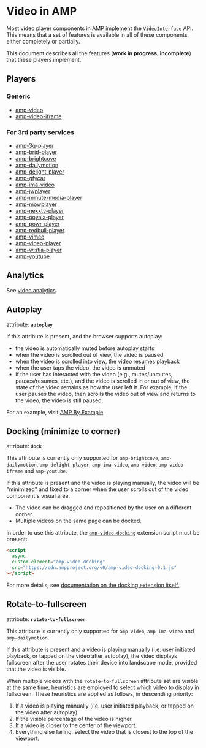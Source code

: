 # Video in AMP

Most video player components in AMP implement the [`VideoInterface`](https://github.com/ampproject/amphtml/blob/master/src/video-interface.js) API. This means
that a set of features is available in all of these components, either completely
or partially.

This document describes all the features (**work in progress, incomplete**) that
these players implement.

## Players

### Generic

-   [amp-video](https://amp.dev/documentation/components/amp-video)
-   [amp-video-iframe](https://amp.dev/documentation/components/amp-video-iframe)

### For 3rd party services

<!--
  The following list is generated automatically:

    gulp check-video-interface-list --fix

  These link to Github instead of amp.dev since we couldn't otherwise check
  existence of links to extensions added in a pull request.
-->

-   [amp-3q-player](https://github.com/ampproject/amphtml/blob/master/extensions/amp-3q-player/amp-3q-player.md)
-   [amp-brid-player](https://github.com/ampproject/amphtml/blob/master/extensions/amp-brid-player/amp-brid-player.md)
-   [amp-brightcove](https://github.com/ampproject/amphtml/blob/master/extensions/amp-brightcove/amp-brightcove.md)
-   [amp-dailymotion](https://github.com/ampproject/amphtml/blob/master/extensions/amp-dailymotion/amp-dailymotion.md)
-   [amp-delight-player](https://github.com/ampproject/amphtml/blob/master/extensions/amp-delight-player/amp-delight-player.md)
-   [amp-gfycat](https://github.com/ampproject/amphtml/blob/master/extensions/amp-gfycat/amp-gfycat.md)
-   [amp-ima-video](https://github.com/ampproject/amphtml/blob/master/extensions/amp-ima-video/amp-ima-video.md)
-   [amp-jwplayer](https://github.com/ampproject/amphtml/blob/master/extensions/amp-jwplayer/amp-jwplayer.md)
-   [amp-minute-media-player](https://github.com/ampproject/amphtml/blob/master/extensions/amp-minute-media-player/amp-minute-media-player.md)
-   [amp-mowplayer](https://github.com/ampproject/amphtml/blob/master/extensions/amp-mowplayer/amp-mowplayer.md)
-   [amp-nexxtv-player](https://github.com/ampproject/amphtml/blob/master/extensions/amp-nexxtv-player/amp-nexxtv-player.md)
-   [amp-ooyala-player](https://github.com/ampproject/amphtml/blob/master/extensions/amp-ooyala-player/amp-ooyala-player.md)
-   [amp-powr-player](https://github.com/ampproject/amphtml/blob/master/extensions/amp-powr-player/amp-powr-player.md)
-   [amp-redbull-player](https://github.com/ampproject/amphtml/blob/master/extensions/amp-redbull-player/amp-redbull-player.md)
-   [amp-vimeo](https://github.com/ampproject/amphtml/blob/master/extensions/amp-vimeo/amp-vimeo.md)
-   [amp-viqeo-player](https://github.com/ampproject/amphtml/blob/master/extensions/amp-viqeo-player/amp-viqeo-player.md)
-   [amp-wistia-player](https://github.com/ampproject/amphtml/blob/master/extensions/amp-wistia-player/amp-wistia-player.md)
-   [amp-youtube](https://github.com/ampproject/amphtml/blob/master/extensions/amp-youtube/amp-youtube.md)

<a id="analytics"></a>

## Analytics

See [video analytics](https://github.com/ampproject/amphtml/blob/master/extensions/amp-analytics/amp-video-analytics.md).

<a id="autoplay"></a>

## Autoplay

attribute: **`autoplay`**

If this attribute is present, and the browser supports autoplay:

-   the video is automatically muted before autoplay starts
-   when the video is scrolled out of view, the video is paused
-   when the video is scrolled into view, the video resumes playback
-   when the user taps the video, the video is unmuted
-   if the user has interacted with the video (e.g., mutes/unmutes, pauses/resumes, etc.), and the video is scrolled in or out of view, the state of the video remains as how the user left it. For example, if the user pauses the video, then scrolls the video out of view and returns to the video, the video is still paused.

For an example, visit [AMP By Example](https://amp.dev/documentation/examples/components/amp-video/#autoplay).

<a id="docking"></a>

## Docking (minimize to corner)

attribute: **`dock`**

This attribute is currently only supported for `amp-brightcove`, `amp-dailymotion`, `amp-delight-player`, `amp-ima-video`, `amp-video`, `amp-video-iframe` and `amp-youtube`.

If this attribute is present and the video is playing manually, the video will
be "minimized" and fixed to a corner when the user scrolls out of the video
component's visual area.

-   The video can be dragged and repositioned by the user on a different corner.
-   Multiple videos on the same page can be docked.

In order to use this attribute, the [`amp-video-docking`](https://amp.dev/documentation/components/amp-video-docking)
extension script must be present:

```html
<script
  async
  custom-element="amp-video-docking"
  src="https://cdn.ampproject.org/v0/amp-video-docking-0.1.js"
></script>
```

For more details, see [documentation on the docking extension itself.](https://amp.dev/documentation/components/amp-video-docking)

<a id="rotate-to-fullscreen"></a>

## Rotate-to-fullscreen

attribute: **`rotate-to-fullscreen`**

This attribute is currently only supported for `amp-video`, `amp-ima-video` and `amp-dailymotion`.

If this attribute is present and a video is playing manually (i.e. user initiated playback, or tapped on the video after autoplay), the video displays fullscreen after the user rotates their device into landscape mode, provided that the video is visible.

When multiple videos with the `rotate-to-fullscreen` attribute set are visible
at the same time, heuristics are employed to select which video to display in
fullscreen. These heuristics are applied as follows, in descending priority:

1. If a video is playing manually (i.e. user initiated playback, or tapped on the video after autoplay)
2. If the visible percentage of the video is higher.
3. If a video is closer to the center of the viewport.
4. Everything else failing, select the video that is closest to the top of the
   viewport.

